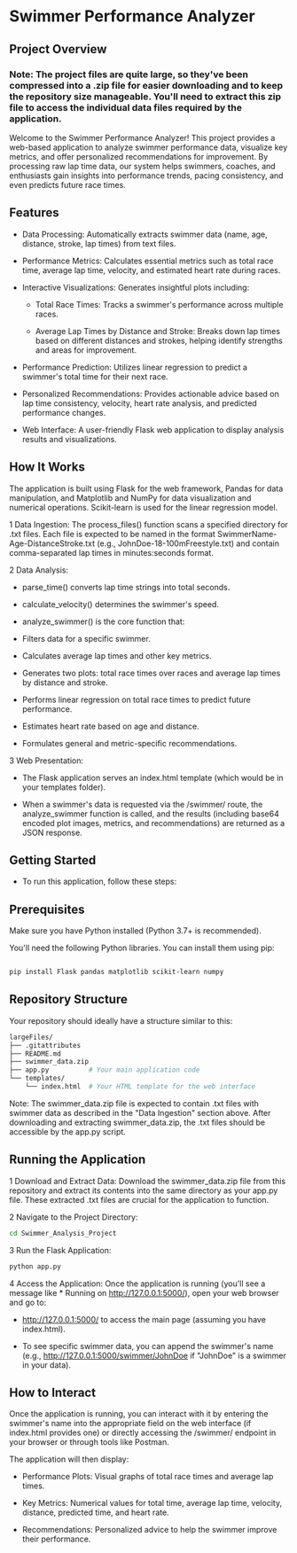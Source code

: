# Swimmer Performance Analyzer
## Project Overview

### Note: The project files are quite large, so they've been compressed into a .zip file for easier downloading and to keep the repository size manageable. You'll need to extract this zip file to access the individual data files required by the application.


Welcome to the Swimmer Performance Analyzer! This project provides a web-based application to analyze swimmer performance data, visualize key metrics, and offer personalized recommendations for improvement. By processing raw lap time data, our system helps swimmers, coaches, and enthusiasts gain insights into performance trends, pacing consistency, and even predicts future race times.

## Features
* Data Processing: Automatically extracts swimmer data (name, age, distance, stroke, lap times) from text files.

* Performance Metrics: Calculates essential metrics such as total race time, average lap time, velocity, and estimated heart rate during races.

* Interactive Visualizations: Generates insightful plots including:

    * Total Race Times: Tracks a swimmer's performance across multiple races.

    * Average Lap Times by Distance and Stroke: Breaks down lap times based on different distances and strokes, helping identify strengths and areas for improvement.

* Performance Prediction: Utilizes linear regression to predict a swimmer's total time for their next race.

* Personalized Recommendations: Provides actionable advice based on lap time consistency, velocity, heart rate analysis, and predicted performance changes.

* Web Interface: A user-friendly Flask web application to display analysis results and visualizations.

## How It Works
The application is built using Flask for the web framework, Pandas for data manipulation, and Matplotlib and NumPy for data visualization and numerical operations. Scikit-learn is used for the linear regression model.

1 Data Ingestion: The process_files() function scans a specified directory for .txt files. Each file is expected to be named in the format SwimmerName-Age-DistanceStroke.txt (e.g., JohnDoe-18-100mFreestyle.txt) and contain comma-separated lap times in minutes:seconds format.

2 Data Analysis:

   - parse_time() converts lap time strings into total seconds.

   - calculate_velocity() determines the swimmer's speed.

   - analyze_swimmer() is the core function that:

   - Filters data for a specific swimmer.

   - Calculates average lap times and other key metrics.

   - Generates two plots: total race times over races and average lap times by distance and stroke.

   - Performs linear regression on total race times to predict future performance.

   - Estimates heart rate based on age and distance.

   - Formulates general and metric-specific recommendations.

3 Web Presentation:

   - The Flask application serves an index.html template (which would be in your templates folder).

   - When a swimmer's data is requested via the /swimmer/<name> route, the analyze_swimmer function is called, and the results (including base64 encoded plot images, metrics, and recommendations) are returned as a JSON response.

## Getting Started
   - To run this application, follow these steps:

## Prerequisites
Make sure you have Python installed (Python 3.7+ is recommended).

You'll need the following Python libraries. You can install them using pip:

```Bash

pip install Flask pandas matplotlib scikit-learn numpy
```
## Repository Structure
Your repository should ideally have a structure similar to this:

```bash
largeFiles/
├── .gitattributes
├── README.md
├── swimmer_data.zip
├── app.py          # Your main application code
└── templates/
    └── index.html  # Your HTML template for the web interface
```
Note: The swimmer_data.zip file is expected to contain .txt files with swimmer data as described in the "Data Ingestion" section above. After downloading and extracting swimmer_data.zip, the .txt files should be accessible by the app.py script.

## Running the Application
1 Download and Extract Data: Download the swimmer_data.zip file from this repository and extract its contents into the same directory as your app.py file. These extracted .txt files are crucial for the application to function.

2 Navigate to the Project Directory:

```Bash
cd Swimmer_Analysis_Project
```
3 Run the Flask Application:

```Bash
python app.py
```

4 Access the Application: Once the application is running (you'll see a message like * Running on http://127.0.0.1:5000/), open your web browser and go to:

   - http://127.0.0.1:5000/ to access the main page (assuming you have index.html).

   - To see specific swimmer data, you can append the swimmer's name (e.g., http://127.0.0.1:5000/swimmer/JohnDoe if "JohnDoe" is a swimmer in your data).

## How to Interact
Once the application is running, you can interact with it by entering the swimmer's name into the appropriate field on the web interface (if index.html provides one) or directly accessing the /swimmer/<name> endpoint in your browser or through tools like Postman.

The application will then display:

   - Performance Plots: Visual graphs of total race times and average lap times.

   - Key Metrics: Numerical values for total time, average lap time, velocity, distance, predicted time, and heart rate.

   - Recommendations: Personalized advice to help the swimmer improve their performance.
